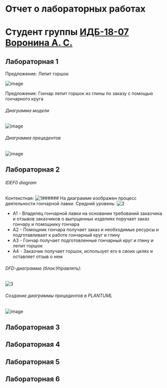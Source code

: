 # Отчет о лабораторных работах
# Студент группы [ИДБ-18-07]() [Воронина А. С.](https://github.com/anyssusanoo)

## Лабораторная 1

Предложение: Лепит горшок

![image](https://user-images.githubusercontent.com/89846299/133996701-dd4f40de-4d8a-4fef-8067-b05f32c8b191.png)

Предложение: Гончар лепит горшок из глины по заказу с помощью гончарного круга
###### Диаграмма модели
![image](https://user-images.githubusercontent.com/89846299/133995382-059951b8-942f-49ad-a3c3-4a42ea1829dd.png)
###### Диаграмма прецедентов
![image](https://user-images.githubusercontent.com/89846299/133995584-d4ff6095-2e46-42bb-a294-ddc0216fa05d.png)

## Лабораторная 2

###### IDEF0 diagram
Контекстная:
![1](https://user-images.githubusercontent.com/89846299/135849344-42877fca-293c-46f5-8e92-f05e6813ce6b.png)###### На диаграмме изображен процесс деятельности гончарной лавки.
Средний уровень:
![2](https://user-images.githubusercontent.com/89846299/135849529-33b49ba2-459d-4251-8c98-40c7af892cf5.png)
* A1 - Владелец гончарной лавки на основании требований заказчика и отзывов заказчиков о выпущенных изделиях поручает заказ гончару и помощнику гончара
* А2 - Помощник гончара получает заказ и необходимые ресурсы и подготавливает к работе гончарный круг и глину
* А3 - Гончар получает подготовленные гончарный круг и глину и лепит горшок
* А4 - Заказчик получает горшок, использует его в своих целях и оставляет отзыв о нем
###### DFD-диаграмма (блок:Управлять):
![3](https://user-images.githubusercontent.com/89846299/135849905-9a466cbe-d051-4acf-bdb3-df61e4d3d7bd.png)
###### Создание диаграммы прецедентов в PLANTUML
![image](https://user-images.githubusercontent.com/89846299/135851216-2365c318-76e4-4d86-a101-0f627ccd3453.png)

## Лабораторная 3

## Лабораторная 4

## Лабораторная 5

## Лабораторная 6
